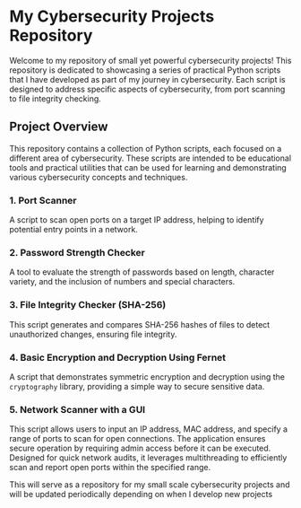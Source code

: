 # My Cybersecurity Projects Repository

Welcome to my repository of small yet powerful cybersecurity projects! This repository is dedicated to showcasing a series of practical Python scripts that I have developed as part of my journey in cybersecurity. Each script is designed to address specific aspects of cybersecurity, from port scanning to file integrity checking.

## Project Overview

This repository contains a collection of Python scripts, each focused on a different area of cybersecurity. These scripts are intended to be educational tools and practical utilities that can be used for learning and demonstrating various cybersecurity concepts and techniques.

### 1. **Port Scanner**
A script to scan open ports on a target IP address, helping to identify potential entry points in a network.

### 2. **Password Strength Checker**
A tool to evaluate the strength of passwords based on length, character variety, and the inclusion of numbers and special characters.

### 3. **File Integrity Checker (SHA-256)**
This script generates and compares SHA-256 hashes of files to detect unauthorized changes, ensuring file integrity.

### 4. **Basic Encryption and Decryption Using Fernet**
A script that demonstrates symmetric encryption and decryption using the `cryptography` library, providing a simple way to secure sensitive data.

### 5. Network Scanner with a GUI  
This script allows users to input an IP address, MAC address, and specify a range of ports to scan for open connections. The application ensures secure operation by requiring admin access before it can be executed. Designed for quick network audits, it leverages multithreading to efficiently scan and report open ports within the specified range. 

This will serve as a repository for my small scale cybersecurity projects and will be updated periodically depending on when I develop new projects
